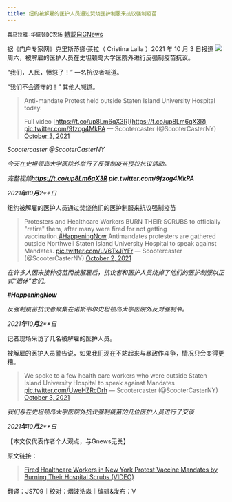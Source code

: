 ```yaml
---
title: 纽约被解雇的医护人员通过焚烧医护制服来抗议强制疫苗
---
```

`喜马拉雅-华盛顿DC农场` [轉載自GNews](https://gnews.org/zh-hans/1572189/)

据《门户专家网》克里斯蒂娜·莱拉（ Cristina Laila ）2021 年 10 月 3 日报道
![](https://assets.gnews.org/wp-content/uploads/2021/10/hs_adobespark.jpeg)
周六，被解雇的医护人员在史坦顿岛大学医院外进行反强制疫苗抗议。

“我们，人民，愤怒了！” 一名抗议者喊道。

“我们不会遵守的！” 其他人喊道。



> Anti-mandate Protest held outside Staten Island University Hospital today.
> 
> Full video [https://t.co/up8Lm6qX3R](https://t.co/up8Lm6qX3R) [pic.twitter.com/9fzog4MkPA](https://t.co/9fzog4MkPA)
> — Scootercaster (@ScooterCasterNY) [October 3, 2021](https://twitter.com/ScooterCasterNY/status/1444475354161336323?ref_src=twsrc%5Etfw)



*Scootercaster @ScooterCasterNY*

*今天在史坦顿岛大学医院外举行了反强制疫苗授权抗议活动。*

*完整视频****https://t.co/up8Lm6qX3R pic.twitter.com/9fzog4MkPA***

*2021**年**10**月**2**日*

纽约被解雇的医护人员通过焚烧他们的医护制服来抗议强制疫苗



> Protesters and Healthcare Workers BURN THEIR SCRUBS to officially "retire" them, after many were fired for not getting vaccination.[#HappeningNow](https://twitter.com/hashtag/HappeningNow?src=hash&amp;ref_src=twsrc%5Etfw)
> Antimandates protesters are gathered outside Northwell Staten Island University Hospital to speak against Mandates. [pic.twitter.com/uV6TxJiYFr](https://t.co/uV6TxJiYFr)
> — Scootercaster (@ScooterCasterNY) [October 2, 2021](https://twitter.com/ScooterCasterNY/status/1444348850492350469?ref_src=twsrc%5Etfw)



*在许多人因未接种疫苗而被解雇后，抗议者和医护人员烧掉了他们的医护制服以正式“退休”它们。*

***#HappeningNow***

*反强制疫苗抗议者聚集在诺斯韦尔史坦顿岛大学医院外反对强制令。*

*2021**年**10**月**2**日*

记者现场采访了几名被解雇的医护人员。

被解雇的医护人员警告说，如果我们现在不站起来与暴政作斗争，情况只会变得更糟。



> We spoke to a few health care workers who were outside Staten Island University Hospital to speak against Mandates [pic.twitter.com/UweHZRcDrh](https://t.co/UweHZRcDrh)
> — Scootercaster (@ScooterCasterNY) [October 3, 2021](https://twitter.com/ScooterCasterNY/status/1444475861948903426?ref_src=twsrc%5Etfw)



*我们与在史坦顿岛大学医院外抗议强制疫苗的几位医护人员进行了交谈*

*2021**年**10**月**2**日*

【本文仅代表作者个人观点，与Gnews无关】

原文链接：



> [Fired Healthcare Workers in New York Protest Vaccine Mandates by Burning Their Hospital Scrubs (VIDEO)](https://www.thegatewaypundit.com/2021/10/fired-healthcare-workers-new-york-protest-vaccine-mandates-burning-hospital-scrubs-video/)



翻译：JS709｜校对：烟波浩淼｜编辑&发布：V
